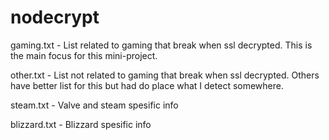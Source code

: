 # nodecrypt
gaming.txt - List related to gaming that break when ssl decrypted. 
This is the main focus for this mini-project. 

other.txt - List not related to gaming that break when ssl decrypted. 
Others have better list for this but had do place what I detect somewhere.

steam.txt - Valve and steam spesific info

blizzard.txt - Blizzard spesific info

